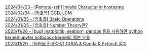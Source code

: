 
[2024/04/03 - [Remote-ssh] Invalid Character in hostname](https://webb-c.tistory.com/19) <br/>
[2024/02/04 - [암호학] GCD, LCM](https://webb-c.tistory.com/18) <br/>
[2024/01/05 - [암호학] Basic Operations](https://webb-c.tistory.com/17) <br/>
[2024/01/05 - [암호학] Number Theory란?](https://webb-c.tistory.com/16) <br/>
[2023/11/26 - [bug] matplotlib, seaborn, pandas 등을 사용하면 python kernel/jupyter notboock kernel이 죽는 오류](https://webb-c.tistory.com/15) <br/>
[2023/11/20 - [딥러닝 환경설정] CUDA &amp; Conda &amp; Pytorch 설치](https://webb-c.tistory.com/14) <br/>

